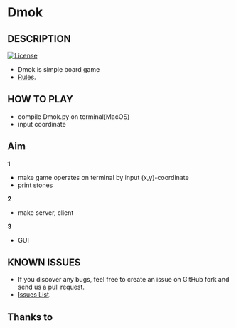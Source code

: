 Dmok
===============================================================

## DESCRIPTION
[![License](https://img.shields.io/badge/license-MIT-green.svg)](https://opensource.org/licenses/MIT)
* Dmok is simple board game 
* [Rules](https://en.wikipedia.org/wiki/Gomoku#Official_rules).

## 

## HOW TO PLAY

* compile Dmok.py on terminal(MacOS)
* input coordinate 

## Aim

**1**

* make game operates on terminal by input (x,y)-coordinate
* print stones

**2**

* make server, client

**3**

* GUI

## KNOWN ISSUES

* If you discover any bugs, feel free to create an issue on GitHub fork and send us a pull request.
* [Issues List](https://github.com/3people/dropship_project).

## Thanks to

